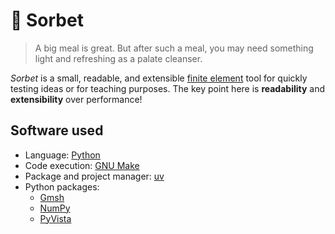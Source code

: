# 🍧 Sorbet

> A big meal is great.
> But after such a meal, you may need something light and refreshing as a palate cleanser.

_Sorbet_ is a small, readable, and extensible [finite element](https://en.wikipedia.org/wiki/Finite_element_method) tool for quickly testing ideas or for teaching purposes.
The key point here is **readability** and **extensibility** over performance!

## Software used

- Language: [Python](https://www.python.org/)
- Code execution: [GNU Make](https://www.gnu.org/software/make/)
- Package and project manager: [uv](https://docs.astral.sh/uv/)
- Python packages:
  - [Gmsh](https://gmsh.info/)
  - [NumPy](https://numpy.org/)
  - [PyVista](https://docs.pyvista.org/)
